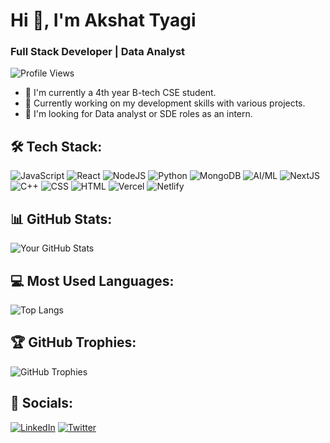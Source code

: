 # Hi 👋, I'm Akshat Tyagi
### Full Stack Developer | Data Analyst

![Profile Views](https://komarev.com/ghpvc/?username=Akshatt10&color=blue&style=flat)

- 🔭 I'm currently a 4th year B-tech CSE student.
- 🌱 Currently working on my development skills with various projects.
- 👯 I'm looking for Data analyst or SDE roles as an intern.

## 🛠️ Tech Stack:

![JavaScript](https://img.shields.io/badge/-JavaScript-black?style=for-the-badge&logo=javascript)
![React](https://img.shields.io/badge/-React-black?style=for-the-badge&logo=react)
![NodeJS](https://img.shields.io/badge/-NodeJS-black?style=for-the-badge&logo=node.js)
![Python](https://img.shields.io/badge/-Python-black?style=for-the-badge&logo=python)
![MongoDB](https://img.shields.io/badge/-MongoDB-black?style=for-the-badge&logo=mongodb)
![AI/ML](https://img.shields.io/badge/-AI/ML-black?style=for-the-badge&logo=machine-learning)
![NextJS](https://img.shields.io/badge/-NextJS-black?style=for-the-badge&logo=next.js)
![C++](https://img.shields.io/badge/-C++-black?style=for-the-badge&logo=c%2B%2B)
![CSS](https://img.shields.io/badge/-CSS-black?style=for-the-badge&logo=css3)
![HTML](https://img.shields.io/badge/-HTML-black?style=for-the-badge&logo=html5)
![Vercel](https://img.shields.io/badge/-Vercel-black?style=for-the-badge&logo=vercel)
![Netlify](https://img.shields.io/badge/-Netlify-black?style=for-the-badge&logo=netlify)

## 📊 GitHub Stats:
![Your GitHub Stats](https://github-readme-stats.vercel.app/api?username=Akshatt10&show_icons=true&theme=dark)

## 💻 Most Used Languages:
![Top Langs](https://github-readme-stats.vercel.app/api/top-langs/?username=Akshatt10&layout=compact&theme=dark&hide=jupyter%20notebook)

## 🏆 GitHub Trophies:
![GitHub Trophies](https://github-profile-trophy.vercel.app/?username=Akshatt10&theme=onedark)

## 🔗 Socials:
[![LinkedIn](https://img.shields.io/badge/LinkedIn-blue?style=for-the-badge&logo=linkedin)]([https://www.linkedin.com/in/YourUsername/](https://www.linkedin.com/in/akshat-tyagi-305a50223/))
[![Twitter](https://img.shields.io/badge/Twitter-blue?style=for-the-badge&logo=twitter)]([https://twitter.com/YourUsername](https://x.com/Akshat01T))
